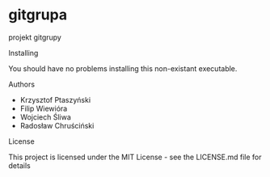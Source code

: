 # gitgrupa
projekt gitgrupy

Installing

You should have no problems installing this non-existant executable.

Authors
- Krzysztof Ptaszyński
- Filip Wiewióra
- Wojciech Śliwa
- Radosław Chruściński

License

This project is licensed under the MIT License - see the LICENSE.md file for details